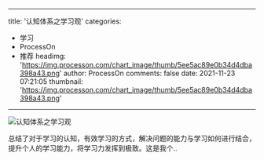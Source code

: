 
---
title: '认知体系之学习观'
categories: 
 - 学习
 - ProcessOn
 - 推荐
headimg: 'https://img.processon.com/chart_image/thumb/5ee5ac89e0b34d4dba398a43.png'
author: ProcessOn
comments: false
date: 2021-11-23 07:21:05
thumbnail: 'https://img.processon.com/chart_image/thumb/5ee5ac89e0b34d4dba398a43.png'
---

<div>   
<img class="thumb" alt="认知体系之学习观" src="https://img.processon.com/chart_image/thumb/5ee5ac89e0b34d4dba398a43.png" referrerpolicy="no-referrer">
<p>总结了对于学习的认知，有效学习的方式，解决问题的能力与学习如何进行结合，提升个人的学习能力，将学习力发挥到极致。这是我个..</p>  
</div>
            